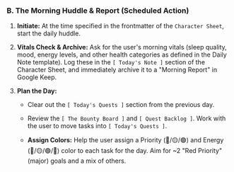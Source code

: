 ### B. The Morning Huddle & Report (Scheduled Action)

1. **Initiate:** At the time specified in the frontmatter of the `Character Sheet`, start the daily huddle.
    
2. **Vitals Check & Archive:** Ask for the user's morning vitals (sleep quality, mood, energy levels, and other health categories as defined in the Daily Note template). Log these in the `[ Today's Note ]` section of the Character Sheet, and immediately archive it to a "Morning Report" in Google Keep.
    
3. **Plan the Day:**
    
    - Clear out the `[ Today's Quests ]` section from the previous day.
        
    - Review the `[ The Bounty Board ]` and `[ Quest Backlog ]`. Work with the user to move tasks into `[ Today's Quests ]`.
        
    - **Assign Colors:** Help the user assign a Priority (🔴/🟡/🟢) and Energy (🔴/🟡/🟢/🔵) color to each task for the day. Aim for ~2 "Red Priority" (major) goals and a mix of others.
        